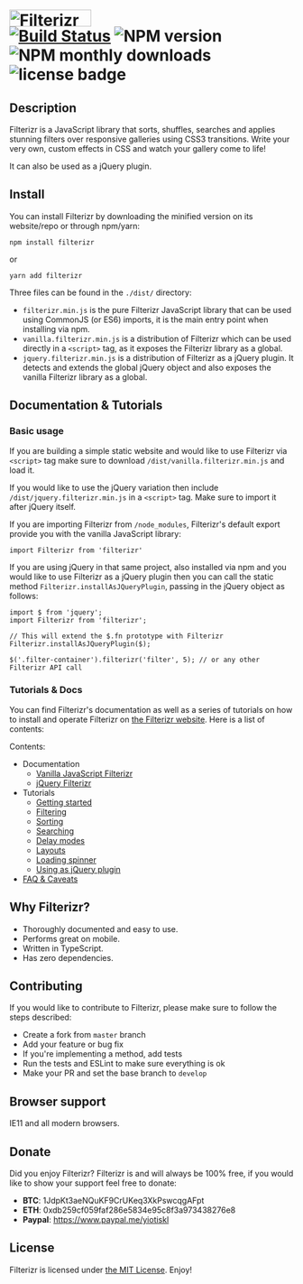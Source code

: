 # [<img src="./filterizr_logo.png" width="145" height="30" alt="Filterizr logo" />](http://yiotis.net/filterizr)<br/> [![Build Status](https://travis-ci.org/giotiskl/Filterizr.svg?branch=filterizr_revisited)](https://travis-ci.org/giotiskl/Filterizr) <img src="https://img.shields.io/npm/v/filterizr.svg" alt="NPM version" /> <img src="https://img.shields.io/npm/dm/filterizr.svg" alt="NPM monthly downloads" /> <img src="https://img.shields.io/github/license/giotiskl/filterizr.svg" alt="license badge" />

## Description

Filterizr is a JavaScript library that sorts, shuffles, searches and applies stunning filters over responsive galleries using CSS3 transitions. Write your very own, custom effects in CSS and watch your gallery come to life!

It can also be used as a jQuery plugin.

## Install

You can install Filterizr by downloading the minified version on its website/repo or through npm/yarn:

```
npm install filterizr
```

or

```
yarn add filterizr
```

Three files can be found in the `./dist/` directory:

- `filterizr.min.js` is the pure Filterizr JavaScript library that can be used using CommonJS (or ES6) imports, it is the main entry point when installing via npm.
- `vanilla.filterizr.min.js` is a distribution of Filterizr which can be used directly in a `<script>` tag, as it exposes the Filterizr library as a global.
- `jquery.filterizr.min.js` is a distribution of Filterizr as a jQuery plugin. It detects and extends the global jQuery object and also exposes the vanilla Filterizr library as a global.

## Documentation & Tutorials

### Basic usage

If you are building a simple static website and would like to use Filterizr via `<script>` tag make sure to download `/dist/vanilla.filterizr.min.js` and load it.

If you would like to use the jQuery variation then include `/dist/jquery.filterizr.min.js` in a `<script>` tag. Make sure to import it after jQuery itself.

If you are importing Filterizr from `/node_modules`, Filterizr's default export provide you with the vanilla JavaScript library:

```
import Filterizr from 'filterizr'
```

If you are using jQuery in that same project, also installed via npm and you would like to use Filterizr as a jQuery plugin then you can call the static method `Filterizr.installAsJQueryPlugin`, passing in the jQuery object as follows:

```
import $ from 'jquery';
import Filterizr from 'filterizr';

// This will extend the $.fn prototype with Filterizr
Filterizr.installAsJQueryPlugin($);

$('.filter-container').filterizr('filter', 5); // or any other Filterizr API call
```

### Tutorials & Docs

You can find Filterizr's documentation as well as a series of tutorials on how to install and operate Filterizr on [the Filterizr website](http://yiotis.net/filterizr). Here is a list of contents:

Contents:

- Documentation
  - [Vanilla JavaScript Filterizr](https://yiotis.net/filterizr/#/documentation/vanilla/options)
  - [jQuery Filterizr](https://yiotis.net/filterizr/#/documentation/jquery/options)
- Tutorials
  - [Getting started](https://yiotis.net/filterizr/#/tutorials/quickstart)
  - [Filtering](https://yiotis.net/filterizr/#/tutorials/filtering)
  - [Sorting](https://yiotis.net/filterizr/#/tutorials/sorting)
  - [Searching](https://yiotis.net/filterizr/#/tutorials/searching)
  - [Delay modes](https://yiotis.net/filterizr/#/tutorials/delay-modes)
  - [Layouts](https://yiotis.net/filterizr/#/tutorials/layouts)
  - [Loading spinner](https://yiotis.net/filterizr/#/tutorials/loading-animation)
  - [Using as jQuery plugin](https://yiotis.net/filterizr/#/tutorials/as-jquery-plugin)
- [FAQ & Caveats](https://yiotis.net/filterizr/#/faq)

## Why Filterizr?

- Thoroughly documented and easy to use.
- Performs great on mobile.
- Written in TypeScript.
- Has zero dependencies.

## Contributing

If you would like to contribute to Filterizr, please make sure to follow the steps described:

- Create a fork from `master` branch
- Add your feature or bug fix
- If you're implementing a method, add tests
- Run the tests and ESLint to make sure everything is ok
- Make your PR and set the base branch to `develop`

## Browser support

IE11 and all modern browsers.

## Donate

Did you enjoy Filterizr? Filterizr is and will always be 100% free, if you would like to show your support feel free to donate:

- **BTC**: 1JdpKt3aeNQuKF9CrUKeq3XkPswcqgAFpt
- **ETH**: 0xdb259cf059faf286e5834e95c8f3a973438276e8
- **Paypal**: https://www.paypal.me/yiotiskl

## License

Filterizr is licensed under [the MIT License](https://opensource.org/licenses/MIT). Enjoy!
